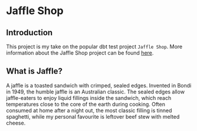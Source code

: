 # Jaffle Shop

## Introduction
This project is my take on the popular dbt test project `Jaffle Shop`. More information about the Jaffle Shop project can be found [here](https://github.com/dbt-labs/jaffle_shop/blob/main/README.md).

## What is Jaffle?
A jaffle is a toasted sandwich with crimped, sealed edges. Invented in Bondi in 1949, the humble jaffle is an Australian classic. The sealed edges allow jaffle-eaters to enjoy liquid fillings inside the sandwich, which reach temperatures close to the core of the earth during cooking. Often consumed at home after a night out, the most classic filling is tinned spaghetti, while my personal favourite is leftover beef stew with melted cheese.

